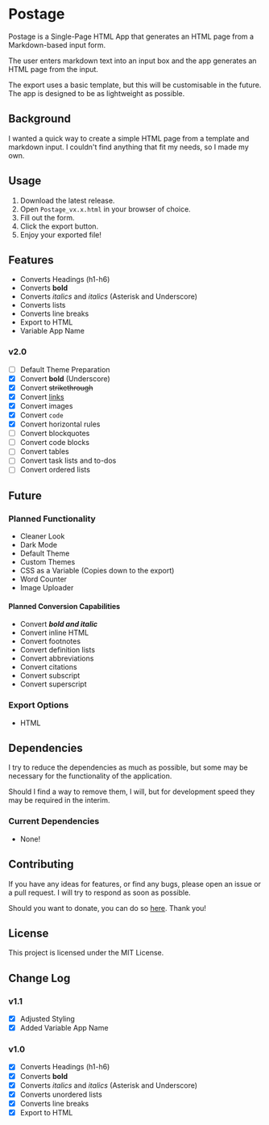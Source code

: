 # Postage
Postage is a Single-Page HTML App that generates an HTML page from a Markdown-based input form.

The user enters markdown text into an input box and the app generates an HTML page from the input.

The export uses a basic template, but this will be customisable in the future. The app is designed to be as lightweight as possible.

## Background
I wanted a quick way to create a simple HTML page from a template and markdown input. I couldn't find anything that fit my needs, so I made my own.

## Usage
1. Download the latest release.
2. Open `Postage_vx.x.html` in your browser of choice.
3. Fill out the form.
4. Click the export button.
5. Enjoy your exported file!

## Features
- Converts Headings (h1-h6)
- Converts **bold**
- Converts *italics* and _italics_ (Asterisk and Underscore)
- Converts lists
- Converts line breaks
- Export to HTML
- Variable App Name

### v2.0
- [ ] Default Theme Preparation
- [x] Convert __bold__ (Underscore)
- [x] Convert ~~strikethrough~~
- [x] Convert [links]()
- [x] Convert images
- [x] Convert `code`
- [x] Convert horizontal rules
- [ ] Convert blockquotes
- [ ] Convert code blocks
- [ ] Convert tables
- [ ] Convert task lists and to-dos
- [ ] Convert ordered lists

## Future
### Planned Functionality
- Cleaner Look
- Dark Mode
- Default Theme
- Custom Themes
- CSS as a Variable (Copies down to the export)
- Word Counter
- Image Uploader

#### Planned Conversion Capabilities
- Convert ***bold and italic***
- Convert inline HTML
- Convert footnotes
- Convert definition lists
- Convert abbreviations
- Convert citations
- Convert subscript
- Convert superscript

### Export Options
- HTML

## Dependencies
I try to reduce the dependencies as much as possible, but some may be necessary for the functionality of the application.

Should I find a way to remove them, I will, but for development speed they may be required in the interim.

### Current Dependencies
- None!

## Contributing
If you have any ideas for features, or find any bugs, please open an issue or a pull request. I will try to respond as soon as possible.

Should you want to donate, you can do so [here](https://www.buymeacoffee.com/caddickbrown).
Thank you!

## License
This project is licensed under the MIT License.

## Change Log
### v1.1
- [x] Adjusted Styling
- [x] Added Variable App Name

### v1.0
- [x] Converts Headings (h1-h6)
- [x] Converts **bold**
- [x] Converts *italics* and _italics_ (Asterisk and Underscore)
- [x] Converts unordered lists
- [x] Converts line breaks
- [x] Export to HTML
